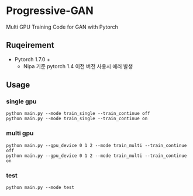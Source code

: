 # Progressive-GAN
Multi GPU Training Code for GAN with Pytorch

## Ruqeirement 
- Pytorch 1.7.0 +  
  - Nipa 기준 pytorch 1.4 이전 버전 사용시 에러 발생
  
## Usage
### single gpu
```
python main.py --mode train_single --train_continue off
python main.py --mode train_single --train_continue on
```
### multi gpu
```
python main.py --gpu_device 0 1 2 --mode train_multi --train_continue off
python main.py --gpu_device 0 1 2 --mode train_multi --train_continue on

```
### test
```
python main.py --mode test
```